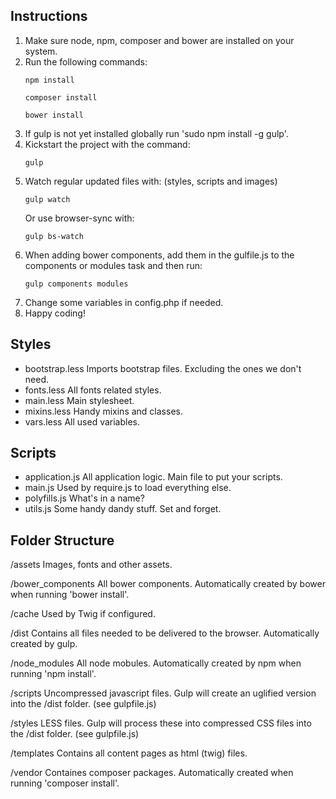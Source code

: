 ## Instructions

1. Make sure node, npm, composer and bower are installed on your system.
2. Run the following commands:
    ```
    npm install
    ```
    ```
    composer install
    ```
    ```
    bower install
    ```
3. If gulp is not yet installed globally run 'sudo npm install -g gulp'.
4. Kickstart the project with the command:
    ```
    gulp
    ```
5. Watch regular updated files with: (styles, scripts and images)
    ```
    gulp watch
    ```
    Or use browser-sync with:
    ```
    gulp bs-watch
    ```
6. When adding bower components, add them in the gulfile.js to the components or modules task and then run:
    ```
    gulp components modules
    ```
7. Change some variables in config.php if needed.
8. Happy coding!


## Styles

  * bootstrap.less
    Imports bootstrap files. Excluding the ones we don't need.
  * fonts.less
    All fonts related styles.
  * main.less
    Main stylesheet.
  * mixins.less
    Handy mixins and classes.
  * vars.less
    All used variables.

## Scripts

  * application.js
    All application logic. Main file to put your scripts.
  * main.js
    Used by require.js to load everything else.
  * polyfills.js
    What's in a name?
  * utils.js
    Some handy dandy stuff. Set and forget.


## Folder Structure

/assets
Images, fonts and other assets.

/bower_components
All bower components. Automatically created by bower when running 'bower install'.

/cache
Used by Twig if configured.

/dist
Contains all files needed to be delivered to the browser. Automatically created by gulp.

/node_modules
All node mobules. Automatically created by npm when running 'npm install'.

/scripts
Uncompressed javascript files. Gulp will create an uglified version into the /dist folder. (see gulpfile.js)

/styles
LESS files. Gulp will process these into compressed CSS files into the /dist folder. (see gulpfile.js)

/templates
Contains all content pages as html (twig) files.

/vendor
Containes composer packages. Automatically created when running 'composer install'.
